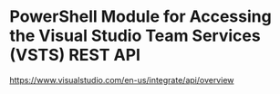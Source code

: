 # PowerShell Module for Accessing the Visual Studio Team Services (VSTS) REST API

https://www.visualstudio.com/en-us/integrate/api/overview
